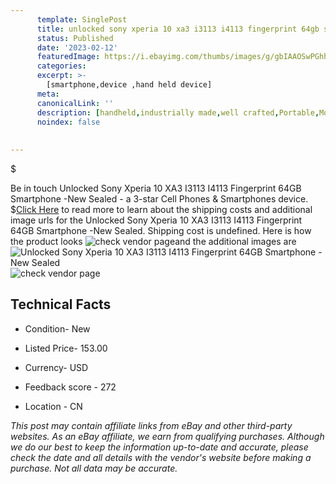 ```yaml
---
      template: SinglePost
      title: unlocked sony xperia 10 xa3 i3113 i4113 fingerprint 64gb smartphone new sealed
      status: Published
      date: '2023-02-12'
      featuredImage: https://i.ebayimg.com/thumbs/images/g/gbIAAOSwPGhhwavB/s-l225.jpg
      categories: 
      excerpt: >-
        [smartphone,device ,hand held device]
      meta:
      canonicalLink: ''
      description: [handheld,industrially made,well crafted,Portable,Mobile,Compact,Convenient,Lightweight,Maneuverable,Man-portable,Miniature,Carriable,Hand-held,Light,Holdable,Transportable,Mobile device,Pocket-sized,On-the-go,Wireless,Cordless,Compact size,Convenient size, smartphone,device ,hand held device]
      noindex: false
      
        
---
```

$

Be in touch Unlocked Sony Xperia 10 XA3 I3113 I4113 Fingerprint 64GB Smartphone -New Sealed - a 3-star Cell Phones & Smartphones device.
$[Click Here](https://www.ebay.com/itm/334407001093?hash=item4ddc35e405%3Ag%3AgbIAAOSwPGhhwavB&mkevt=1&mkcid=1&mkrid=711-53200-19255-0&campid=%253CePNCampaignId%253E&customid=%253CreferenceId%253E&toolid=10049) to read more to learn about the shipping costs and additional image urls for the Unlocked Sony Xperia 10 XA3 I3113 I4113 Fingerprint 64GB Smartphone -New Sealed. Shipping cost is undefined. Here is how the product looks ![check vendor page](https://i.ebayimg.com/thumbs/images/g/gbIAAOSwPGhhwavB/s-l225.jpg)and the additional images are![Unlocked Sony Xperia 10 XA3 I3113 I4113 Fingerprint 64GB Smartphone -New Sealed](https://i.ebayimg.com/images/g/gbIAAOSwPGhhwavB/s-l960.jpg)![check vendor page](https://origin-galleryplus.ebayimg.com/ws/web/334407001093_2_0_1/225x225.jpg,https://origin-galleryplus.ebayimg.com/ws/web/334407001093_3_0_1/225x225.jpg,https://origin-galleryplus.ebayimg.com/ws/web/334407001093_4_0_1/225x225.jpg,https://origin-galleryplus.ebayimg.com/ws/web/334407001093_5_0_1/225x225.jpg,https://origin-galleryplus.ebayimg.com/ws/web/334407001093_6_0_1/225x225.jpg)



 ## Technical Facts 



     
      

 - Condition- New 


      

 - Listed Price- 153.00 


      

 - Currency- USD 


      

 - Feedback score - 272 


      

 - Location - CN 


      
      

 *_This post may contain affiliate links from eBay and other third-party websites. As an eBay affiliate, we earn from qualifying purchases. Although we do our best to keep the information up-to-date and accurate, please check the date and all details with the vendor's website before making a purchase. Not all data may be accurate._*






